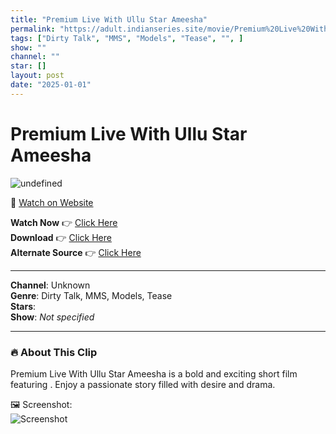 ```yaml
---
title: "Premium Live With Ullu Star Ameesha"
permalink: "https://adult.indianseries.site/movie/Premium%20Live%20With%20Ullu%20Star%20Ameesha"
tags: ["Dirty Talk", "MMS", "Models", "Tease", "", ]
show: ""
channel: ""
star: []
layout: post
date: "2025-01-01"
---
```


# Premium Live With Ullu Star Ameesha

![undefined](https://desisins.com/wp-content/uploads/2024/08/Real-Ameesha-Premium-Live-Dildo-Anal-DesiSins.com_.jpg)

🔗 [Watch on Website](https://adult.indianseries.site/movie/Premium%20Live%20With%20Ullu%20Star%20Ameesha)

**Watch Now** 👉 [Click Here](https://adult.indianseries.site/movie/Premium%20Live%20With%20Ullu%20Star%20Ameesha)  
**Download** 👉 [Click Here](https://adult.indianseries.site/movie/Premium%20Live%20With%20Ullu%20Star%20Ameesha)  
**Alternate Source** 👉 [Click Here](https://adult.indianseries.site/movie/Premium%20Live%20With%20Ullu%20Star%20Ameesha)

---

**Channel**: Unknown  
**Genre**: Dirty Talk, MMS, Models, Tease  
**Stars**:   
**Show**: *Not specified*

---

### 🔥 About This Clip

Premium Live With Ullu Star Ameesha is a bold and exciting short film featuring . Enjoy a passionate story filled with desire and drama.
 
🖼️ Screenshot:  
![Screenshot](https://desisins.com/wp-content/uploads/2024/08/Real-Ameesha-Premium-Live-Dildo-Anal-DesiSins.com_.jpg)
